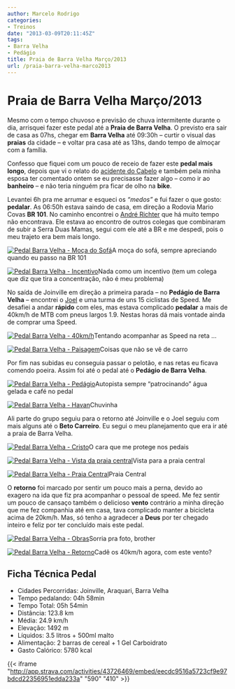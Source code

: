 ```yaml
---
author: Marcelo Rodrigo
categories:
- Treinos
date: "2013-03-09T20:11:45Z"
tags:
- Barra Velha
- Pedágio
title: Praia de Barra Velha Março/2013
url: /praia-barra-velha-marco2013
---
```

# Praia de Barra Velha Março/2013
Mesmo com o tempo chuvoso e previsão de chuva intermitente durante o dia, arrisquei fazer este pedal até a **Praia de Barra Velha**. O previsto era sair de casa as 07hs, chegar em **Barra Velha** até 09:30h – curtir o visual das **praias** da cidade – e voltar pra casa até as 13hs, dando tempo de almoçar com a família.

Confesso que fiquei com um pouco de receio de fazer este **pedal mais longo**, depois que vi o relato do [acidente do Cabelo](http://pedaldocabelo.blogspot.com.br/2013/03/sabado-paulas-sfs-02-03-12 "Relato acidente do Cabelo") e também pela minha esposa ter comentado ontem se eu precisasse fazer algo – como ir ao **banheiro** – e não teria ninguém pra ficar de olho na **bike**.

Levantei 6h pra me arrumar e esqueci os *“medos”* e fui fazer o que gosto: **pedalar**. As 06:50h estava saindo de casa, em direção a Rodovia Mario Covas **BR 101**. No caminho encontrei o [André Richter](https://www.facebook.com/andre.richter.12532 "Facebook de André Richter") que há muito tempo não encontrava. Ele estava ao encontro de outros colegas que combinaram de subir a Serra Duas Mamas, segui com ele até a BR e me despedi, pois o meu trajeto era bem mais longo.

[![Pedal Barra Velha - Moça do Sofá](/images/2013/03/1-SAM_2770.webp)](/images/2013/03/1-SAM_2770.webp)A moça do sofá, sempre apreciando quando eu passo na BR 101

[![Pedal Barra Velha - Incentivo](/images/2013/03/1-SAM_2776.webp)](/images/2013/03/1-SAM_2776.webp)Nada como um incentivo (tem um colega que diz que tira a concentração, não é meu problema)

No saída de Joinville em direção a primeira parada – no **Pedágio de Barra Velha** – encontrei o [Joel](https://www.facebook.com/pedrojoel.barboza "Facebook de Joel Barbosa") e uma turma de uns 15 ciclistas de Speed. Me desafiei a andar **rápido** com eles, mas estava complicado **pedalar** a mais de 40km/h de MTB com pneus largos 1.9. Nestas horas dá mais vontade ainda de comprar uma Speed.

[![Pedal Barra Velha - 40km/h](/images/2013/03/1-SAM_2772.webp)](/images/2013/03/1-SAM_2772.webp)Tentando acompanhar as Speed na reta …

[![Pedal Barra Velha - Paisagem](/images/2013/03/1-SAM_2775.webp)](/images/2013/03/1-SAM_2775.webp)Coisas que não se vê de carro

Por fim nas subidas eu conseguia passar o pelotão, e nas retas eu ficava comendo poeira. Assim foi até o pedal até o **Pedágio de Barra Velha**.

[![Pedal Barra Velha - Pedágio](/images/2013/03/1-SAM_2781-001.webp)](/images/2013/03/1-SAM_2781-001.webp)Autopista sempre “patrocinando” água gelada e café no pedal

[![Pedal Barra Velha - Havan](/images/2013/03/1-SAM_2788.webp)](/images/2013/03/1-SAM_2788.webp)Chuvinha

Ali parte do grupo seguiu para o retorno até Joinville e o Joel seguiu com mais alguns até o **Beto Carreiro**. Eu segui o meu planejamento que era ir até a praia de Barra Velha.

[![Pedal Barra Velha - Cristo](/images/2013/03/1-SAM_2800.webp)](/images/2013/03/1-SAM_2800.webp)O cara que me protege nos pedais

[![Pedal Barra Velha - Vista da praia central](/images/2013/03/1-SAM_2807.webp)](/images/2013/03/1-SAM_2807.webp)Vista para a praia central

[![Pedal Barra Velha - Praia Central](/images/2013/03/1-SAM_2818.webp)](/images/2013/03/1-SAM_2818.webp)Praia Central

O **retorno** foi marcado por sentir um pouco mais a perna, devido ao exagero na ida que fiz pra acompanhar o pessoal de speed. Me fez sentir um pouco de cansaço também o delicioso **vento** contrário a minha direção que me fez companhia até em casa, tava complicado manter a bicicleta acima de 20km/h. Mas, só tenho a agradecer a **Deus** por ter chegado inteiro e feliz por ter concluído mais este pedal.

[![Pedal Barra Velha - Obras](/images/2013/03/1-SAM_2835.webp)](/images/2013/03/1-SAM_2835.webp)Sorria pra foto, brother

[![Pedal Barra Velha - Retorno](/images/2013/03/1-SAM_2833.webp)](/images/2013/03/1-SAM_2833.webp)Cadê os 40km/h agora, com este vento?

## Ficha Técnica Pedal

- Cidades Percorridas: Joinville, Araquari, Barra Velha
- Tempo pedalando: 04h 58min
- Tempo Total: 05h 54min
- Distância: 123.8 km
- Média: 24.9 km/h
- Elevação: 1492 m
- Líquidos: 3.5 litros + 500ml malto
- Alimentação: 2 barras de cereal + 1 Gel Carboidrato
- Gasto Calórico: 5780 kcal

{{< iframe "http://app.strava.com/activities/43726469/embed/eecdc9516a5723cf9e97bdcd22356951edda233a" "590" "410" >}}
